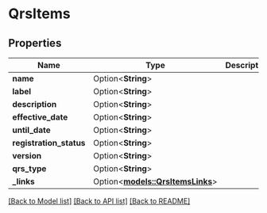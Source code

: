# QrsItems

## Properties

Name | Type | Description | Notes
------------ | ------------- | ------------- | -------------
**name** | Option<**String**> |  | [optional]
**label** | Option<**String**> |  | [optional]
**description** | Option<**String**> |  | [optional]
**effective_date** | Option<**String**> |  | [optional]
**until_date** | Option<**String**> |  | [optional]
**registration_status** | Option<**String**> |  | [optional]
**version** | Option<**String**> |  | [optional]
**qrs_type** | Option<**String**> |  | [optional]
**_links** | Option<[**models::QrsItemsLinks**](QrsItemsLinks.md)> |  | [optional]

[[Back to Model list]](../README.md#documentation-for-models) [[Back to API list]](../README.md#documentation-for-api-endpoints) [[Back to README]](../README.md)


